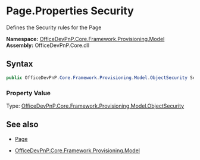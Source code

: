 # Page.Properties Security
Defines the Security rules for the Page  

**Namespace:** [OfficeDevPnP.Core.Framework.Provisioning.Model](OfficeDevPnP.Core.Framework.Provisioning.Model.md)  
**Assembly:** OfficeDevPnP.Core.dll  
## Syntax
```C#
public OfficeDevPnP.Core.Framework.Provisioning.Model.ObjectSecurity Security { get; }
```

### Property Value
Type: [OfficeDevPnP.Core.Framework.Provisioning.Model.ObjectSecurity](OfficeDevPnP.Core.Framework.Provisioning.Model.ObjectSecurity.md)  

## See also
- [Page](Page.md) 

- [OfficeDevPnP.Core.Framework.Provisioning.Model](OfficeDevPnP.Core.Framework.Provisioning.Model.md)
